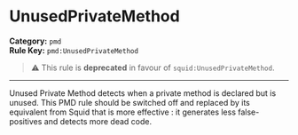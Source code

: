 # UnusedPrivateMethod
**Category:** `pmd`<br/>
**Rule Key:** `pmd:UnusedPrivateMethod`<br/>
> :warning: This rule is **deprecated** in favour of `squid:UnusedPrivateMethod`.

-----

<p>
  Unused Private Method detects when a private method is declared but is unused. This PMD rule should be switched off
  and replaced by its equivalent from Squid that is more effective : it generates less false-positives and detects more
  dead code.
</p>
